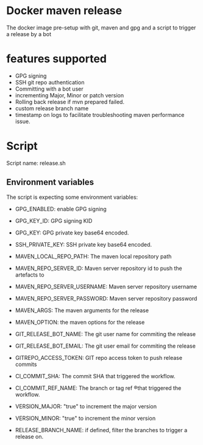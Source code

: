 # Docker maven release

The docker image pre-setup with git, maven and gpg and a script to trigger a release by a bot

# features supported
- GPG signing
- SSH git repo authentication
- Committing with a bot user
- incrementing Major, Minor or patch version
- Rolling back release if mvn prepared failed.
- custom release branch name
- timestamp on logs to facilitate troubleshooting maven performance issue.

# Script
Script name: release.sh


## Environment variables

The script is expecting some environment variables:


- GPG_ENABLED: enable GPG signing
- GPG_KEY_ID: GPG signing KID
- GPG_KEY: GPG private key base64 encoded.

- SSH_PRIVATE_KEY: SSH private key base64 encoded.

- MAVEN_LOCAL_REPO_PATH: The maven local repository path
- MAVEN_REPO_SERVER_ID: Maven server repository id to push the artefacts to
- MAVEN_REPO_SERVER_USERNAME: Maven server repository username
- MAVEN_REPO_SERVER_PASSWORD: Maven server repository password
- MAVEN_ARGS: The maven arguments for the release
- MAVEN_OPTION: the maven options for the release

- GIT_RELEASE_BOT_NAME: The git user name for commiting the release
- GIT_RELEASE_BOT_EMAIL: The git user email for commiting the release

- GITREPO_ACCESS_TOKEN: GIT repo access token to push release commits

- CI_COMMIT_SHA: The commit SHA that triggered the workflow.
- CI_COMMIT_REF_NAME: The branch or tag ref ®that triggered the workflow.

- VERSION_MAJOR: "true" to increment the major version
- VERSION_MINOR: "true" to increment the minor version

- RELEASE_BRANCH_NAME: if defined, filter the branches to trigger a release on.
